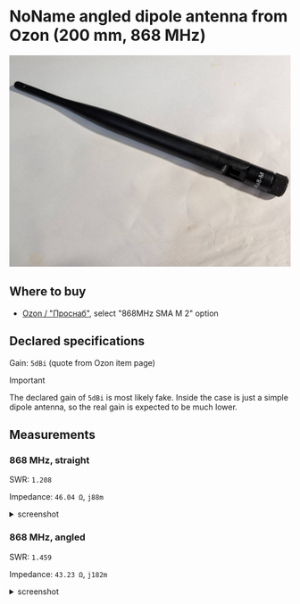 # NoName angled dipole antenna from Ozon (200 mm, 868 MHz)

![photo](images/00_photo.jpg)

## Where to buy

- [Ozon / "Проснаб"](https://www.ozon.ru/product/antenna-868-mgts-lora-lorawan-2sht-upakovka-1847411655/), select "868MHz SMA M 2" option

## Declared specifications

Gain: `5dBi` (quote from Ozon item page)

> [!IMPORTANT]
> The declared gain of `5dBi` is most likely fake. Inside the case is just a simple dipole antenna, so the real gain is expected to be much lower.

## Measurements

### 868 MHz, straight

SWR: `1.208`

Impedance: `46.04 Ω`, `j88m`

<details>
<summary>screenshot</summary>

![measurements in straight position](images/01_straight.png)

</details>

### 868 MHz, angled

SWR: `1.459`

Impedance: `43.23 Ω`, `j182m`

<details>
<summary>screenshot</summary>

![measurements in angled position](images/02_angled_90_deg.png)

</details>
